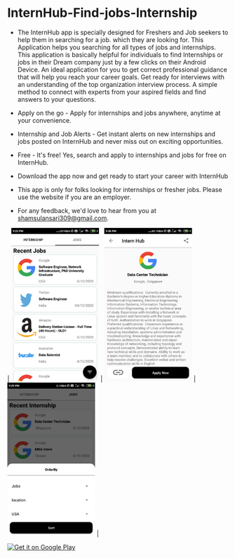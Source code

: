 # InternHub-Find-jobs-Internship

- The InternHub app is specially designed for Freshers and Job seekers to help them in searching for a job. which they are looking for. This Application helps you searching for all types of jobs and internships. This application is basically helpful for individuals to find Internships or jobs in their Dream company just by a few clicks on their Android Device.
An ideal application for you to get correct professional guidance that will help you reach your career goals. Get ready for interviews with an understanding of the top organization interview process. A simple method to connect with experts from your aspired fields and find answers to your questions.

- Apply on the go - Apply for internships and jobs anywhere, anytime at your convenience.

- Internship and Job Alerts - Get instant alerts on new internships and jobs posted on InternHub and never miss out on exciting opportunities.

- Free - It's free! Yes, search and apply to internships and jobs for free on InternHub.

- Download the app now and get ready to start your career with InternHub

- This app is only for folks looking for internships or fresher jobs. Please use the website if you are an employer.

- For any feedback, we'd love to hear from you at shamsulansari309@gmail.com.

| <img src="https://raw.githubusercontent.com/shamsulhusainansari/InternHub-Find-jobs-Internship/main/1.png" width="200" height="350"/> | <img src="https://raw.githubusercontent.com/shamsulhusainansari/InternHub-Find-jobs-Internship/main/device-2020-10-06-213646.png" width="200" height="350"/> | <img src="https://raw.githubusercontent.com/shamsulhusainansari/InternHub-Find-jobs-Internship/main/3.png" width="200" height="350"/> |
 
 <a href='https://play.google.com/store/apps/details?id=com.knoxtech.internhub&pcampaignid=pcampaignidMKT-Other-global-all-co-prtnr-py-PartBadge-Mar2515-1'><img alt='Get it on Google Play' src='https://play.google.com/intl/en_us/badges/static/images/badges/en_badge_web_generic.png'/></a>
